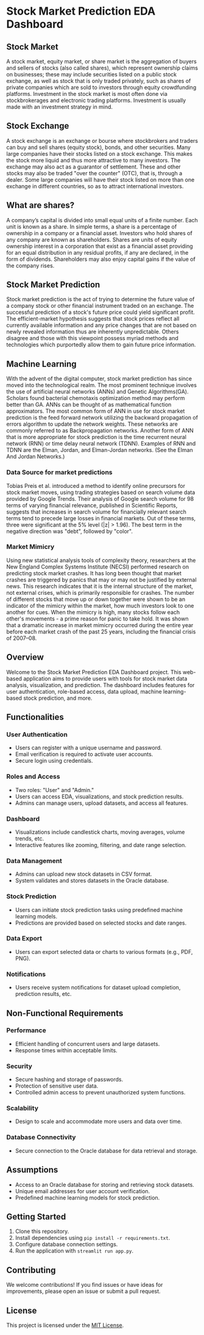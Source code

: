 # Stock Market Prediction EDA Dashboard
## Stock Market

A stock market, equity market, or share market is the aggregation of buyers and sellers of stocks (also called shares), which represent ownership claims on businesses; these may include securities listed on a public stock exchange, as well as stock that is only traded privately, such as shares of private companies which are sold to investors through equity crowdfunding platforms. Investment in the stock market is most often done via stockbrokerages and electronic trading platforms. Investment is usually made with an investment strategy in mind.

## Stock Exchange

A stock exchange is an exchange or bourse where stockbrokers and traders can buy and sell shares (equity stock), bonds, and other securities. Many large companies have their stocks listed on a stock exchange. This makes the stock more liquid and thus more attractive to many investors. The exchange may also act as a guarantor of settlement. These and other stocks may also be traded "over the counter" (OTC), that is, through a dealer. Some large companies will have their stock listed on more than one exchange in different countries, so as to attract international investors.

## What are shares?

A company’s capital is divided into small equal units of a finite number. Each unit is known as a share. In simple terms, a share is a percentage of ownership in a company or a financial asset. Investors who hold shares of any company are known as shareholders. Shares are units of equity ownership interest in a corporation that exist as a financial asset providing for an equal distribution in any residual profits, if any are declared, in the form of dividends. Shareholders may also enjoy capital gains if the value of the company rises.

## Stock Market Prediction

Stock market prediction is the act of trying to determine the future value of a company stock or other financial instrument traded on an exchange. The successful prediction of a stock's future price could yield significant profit. The efficient-market hypothesis suggests that stock prices reflect all currently available information and any price changes that are not based on newly revealed information thus are inherently unpredictable. Others disagree and those with this viewpoint possess myriad methods and technologies which purportedly allow them to gain future price information.

## Machine Learning

With the advent of the digital computer, stock market prediction has since moved into the technological realm. The most prominent technique involves the use of artificial neural networks (ANNs) and Genetic Algorithms(GA). Scholars found bacterial chemotaxis optimization method may perform better than GA. ANNs can be thought of as mathematical function approximators. The most common form of ANN in use for stock market prediction is the feed forward network utilizing the backward propagation of errors algorithm to update the network weights. These networks are commonly referred to as Backpropagation networks. Another form of ANN that is more appropriate for stock prediction is the time recurrent neural network (RNN) or time delay neural network (TDNN). Examples of RNN and TDNN are the Elman, Jordan, and Elman-Jordan networks. (See the Elman And Jordan Networks.)

### Data Source for market predictions

Tobias Preis et al. introduced a method to identify online precursors for stock market moves, using trading strategies based on search volume data provided by Google Trends. Their analysis of Google search volume for 98 terms of varying financial relevance, published in Scientific Reports, suggests that increases in search volume for financially relevant search terms tend to precede large losses in financial markets. Out of these terms, three were significant at the 5% level (|z| > 1.96). The best term in the negative direction was "debt", followed by "color".

### Market Mimicry

Using new statistical analysis tools of complexity theory, researchers at the New England Complex Systems Institute (NECSI) performed research on predicting stock market crashes. It has long been thought that market crashes are triggered by panics that may or may not be justified by external news. This research indicates that it is the internal structure of the market, not external crises, which is primarily responsible for crashes. The number of different stocks that move up or down together were shown to be an indicator of the mimicry within the market, how much investors look to one another for cues. When the mimicry is high, many stocks follow each other's movements - a prime reason for panic to take hold. It was shown that a dramatic increase in market mimicry occurred during the entire year before each market crash of the past 25 years, including the financial crisis of 2007–08.

## Overview

Welcome to the Stock Market Prediction EDA Dashboard project. This web-based application aims to provide users with tools for stock market data analysis, visualization, and prediction. The dashboard includes features for user authentication, role-based access, data upload, machine learning-based stock prediction, and more.

## Functionalities

### User Authentication

- Users can register with a unique username and password.
- Email verification is required to activate user accounts.
- Secure login using credentials.

### Roles and Access

- Two roles: "User" and "Admin."
- Users can access EDA, visualizations, and stock prediction results.
- Admins can manage users, upload datasets, and access all features.

### Dashboard

- Visualizations include candlestick charts, moving averages, volume trends, etc.
- Interactive features like zooming, filtering, and date range selection.

### Data Management

- Admins can upload new stock datasets in CSV format.
- System validates and stores datasets in the Oracle database.

### Stock Prediction

- Users can initiate stock prediction tasks using predefined machine learning models.
- Predictions are provided based on selected stocks and date ranges.

### Data Export

- Users can export selected data or charts to various formats (e.g., PDF, PNG).

### Notifications

- Users receive system notifications for dataset upload completion, prediction results, etc.

## Non-Functional Requirements

### Performance

- Efficient handling of concurrent users and large datasets.
- Response times within acceptable limits.

### Security

- Secure hashing and storage of passwords.
- Protection of sensitive user data.
- Controlled admin access to prevent unauthorized system functions.

### Scalability

- Design to scale and accommodate more users and data over time.

### Database Connectivity

- Secure connection to the Oracle database for data retrieval and storage.

## Assumptions

- Access to an Oracle database for storing and retrieving stock datasets.
- Unique email addresses for user account verification.
- Predefined machine learning models for stock prediction.

## Getting Started

1. Clone this repository.
2. Install dependencies using `pip install -r requirements.txt`.
3. Configure database connection settings.
4. Run the application with `streamlit run app.py`.

## Contributing

We welcome contributions! If you find issues or have ideas for improvements, please open an issue or submit a pull request.

## License

This project is licensed under the [MIT License](LICENSE).
